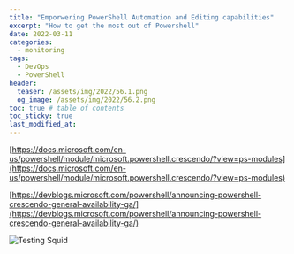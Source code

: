 ```yaml
---
title: "Emporwering PowerShell Automation and Editing capabilities"
excerpt: "How to get the most out of Powershell"
date: 2022-03-11
categories:
  - monitoring
tags:
  - DevOps
  - PowerShell
header:
  teaser: /assets/img/2022/56.1.png
  og_image: /assets/img/2022/56.2.png
toc: true # table of contents
toc_sticky: true
last_modified_at: 
---
```


[https://docs.microsoft.com/en-us/powershell/module/microsoft.powershell.crescendo/?view=ps-modules](https://docs.microsoft.com/en-us/powershell/module/microsoft.powershell.crescendo/?view=ps-modules)

[https://devblogs.microsoft.com/powershell/announcing-powershell-crescendo-general-availability-ga/](https://devblogs.microsoft.com/powershell/announcing-powershell-crescendo-general-availability-ga/)




![Testing Squid]({{site.baseurl}}/assets/img/2022/52.1.png)

